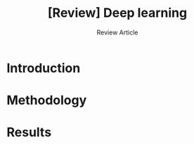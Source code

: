 ﻿---
layout: post
title:  "[Review] Deep learning"
subtitle: Review Article
categories: Paper
tags: [deep learning]
---

# Introduction
# Methodology
# Results
